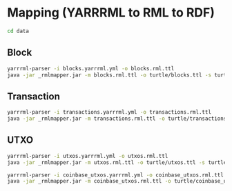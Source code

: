 # Mapping (YARRRML to RML to RDF)
```bash
cd data
```

## Block
```bash
yarrrml-parser -i blocks.yarrrml.yml -o blocks.rml.ttl
java -jar _rmlmapper.jar -m blocks.rml.ttl -o turtle/blocks.ttl -s turtle
```

## Transaction
```bash
yarrrml-parser -i transactions.yarrrml.yml -o transactions.rml.ttl
java -jar _rmlmapper.jar -m transactions.rml.ttl -o turtle/transactions.ttl -s turtle
```

## UTXO
```bash
yarrrml-parser -i utxos.yarrrml.yml -o utxos.rml.ttl
java -jar _rmlmapper.jar -m utxos.rml.ttl -o turtle/utxos.ttl -s turtle

yarrrml-parser -i coinbase_utxos.yarrrml.yml -o coinbase_utxos.rml.ttl
java -jar _rmlmapper.jar -m coinbase_utxos.rml.ttl -o turtle/coinbase_utxos.ttl -s turtle
```